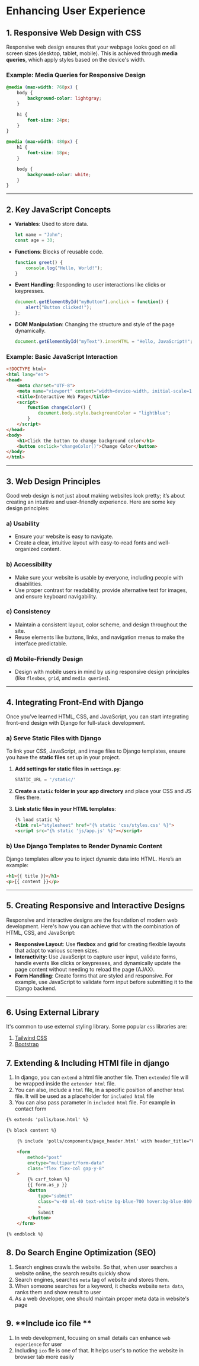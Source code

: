 # Enhancing User Experience



## 1. **Responsive Web Design with CSS**

Responsive web design ensures that your webpage looks good on all screen sizes (desktop, tablet, mobile). This is achieved through **media queries**, which apply styles based on the device's width.

### Example: Media Queries for Responsive Design

```css
@media (max-width: 768px) {
    body {
        background-color: lightgray;
    }

    h1 {
        font-size: 24px;
    }
}

@media (max-width: 480px) {
    h1 {
        font-size: 18px;
    }

    body {
        background-color: white;
    }
}
```

---

## 2. **Key JavaScript Concepts**

- **Variables**: Used to store data.
    ```javascript
    let name = "John";
    const age = 30;
    ```
- **Functions**: Blocks of reusable code.
    ```javascript
    function greet() {
        console.log("Hello, World!");
    }
    ```
- **Event Handling**: Responding to user interactions like clicks or keypresses.
    ```javascript
    document.getElementById("myButton").onclick = function() {
        alert("Button clicked!");
    };
    ```
- **DOM Manipulation**: Changing the structure and style of the page dynamically.
    ```javascript
    document.getElementById("myText").innerHTML = "Hello, JavaScript!";
    ```

### Example: Basic JavaScript Interaction

```html
<!DOCTYPE html>
<html lang="en">
<head>
    <meta charset="UTF-8">
    <meta name="viewport" content="width=device-width, initial-scale=1.0">
    <title>Interactive Web Page</title>
    <script>
        function changeColor() {
            document.body.style.backgroundColor = "lightblue";
        }
    </script>
</head>
<body>
    <h1>Click the button to change background color</h1>
    <button onclick="changeColor()">Change Color</button>
</body>
</html>
```

---

## 3. **Web Design Principles**

Good web design is not just about making websites look pretty; it’s about creating an intuitive and user-friendly experience. Here are some key design principles:

### **a) Usability**
- Ensure your website is easy to navigate.
- Create a clear, intuitive layout with easy-to-read fonts and well-organized content.

### **b) Accessibility**
- Make sure your website is usable by everyone, including people with disabilities.
- Use proper contrast for readability, provide alternative text for images, and ensure keyboard navigability.

### **c) Consistency**
- Maintain a consistent layout, color scheme, and design throughout the site.
- Reuse elements like buttons, links, and navigation menus to make the interface predictable.

### **d) Mobile-Friendly Design**
- Design with mobile users in mind by using responsive design principles (like `flexbox`, `grid`, and `media queries`).

---

## 4. **Integrating Front-End with Django**

Once you’ve learned HTML, CSS, and JavaScript, you can start integrating front-end design with Django for full-stack development.

### **a) Serve Static Files with Django**

To link your CSS, JavaScript, and image files to Django templates, ensure you have the **static files** set up in your project.

1. **Add settings for static files in `settings.py`**:
    ```python
    STATIC_URL = '/static/'
    ```

2. **Create a `static` folder in your app directory** and place your CSS and JS files there.

3. **Link static files in your HTML templates**:
    ```html
    {% load static %}
    <link rel="stylesheet" href="{% static 'css/styles.css' %}">
    <script src="{% static 'js/app.js' %}"></script>
    ```

### **b) Use Django Templates to Render Dynamic Content**

Django templates allow you to inject dynamic data into HTML. Here’s an example:

```html
<h1>{{ title }}</h1>
<p>{{ content }}</p>
```

---

## 5. **Creating Responsive and Interactive Designs**

Responsive and interactive designs are the foundation of modern web development. Here's how you can achieve that with the combination of HTML, CSS, and JavaScript:

- **Responsive Layout**: Use **flexbox** and **grid** for creating flexible layouts that adapt to various screen sizes.
- **Interactivity**: Use JavaScript to capture user input, validate forms, handle events like clicks or keypresses, and dynamically update the page content without needing to reload the page (AJAX).
- **Form Handling**: Create forms that are styled and responsive. For example, use JavaScript to validate form input before submitting it to the Django backend.

---

## 6. **Using External Library**

It's common to use external styling library. Some popular `css` libraries are:
1. [Tailwind CSS](https://tailwindcss.com/)
2. [Bootstrap](https://getbootstrap.com/)

## 7. **Extending & Including HTMl file in django**
1. In django, you can `extend` a html file another file. Then `extended` file will be wrapped inside the `extender html` file.
2. You can also, include a `html` file, in a specific position of another `html` file. It will be used as a placeholder for `included html` file
3. You can also pass parameter in `included html` file. For example in contact form
```html
{% extends 'polls/base.html' %}

{% block content %}

    {% include 'polls/components/page_header.html' with header_title="Contact page" header_description="Please contact us by submitting this form" %}

    <form
        method="post"
        enctype="multipart/form-data"
        class="flex flex-col gap-y-8"
    >
        {% csrf_token %}
        {{ form.as_p }}
        <button
            type="submit"
            class="w-40 ml-40 text-white bg-blue-700 hover:bg-blue-800 focus:ring-4 focus:ring-blue-300 font-medium rounded-lg text-sm px-5 py-2.5 me-2 mb-2 focus:outline-none"
            >
            Submit
        </button>
    </form>

{% endblock %}
```

## 8. **Do Search Engine Optimization (SEO)**
1. Search engines crawls the website. So that, when user searches a website online, the search results quickly show
2. Search engines, searches `meta` tag of website and stores them.
3. When someone searches for a keyword, it checks website `meta data`, ranks them and show result to user
4. As a web developer, one should maintain proper meta data in website's page

## 9. **Include ico file **
1. In web development, focusing on small details can enhance `web experience` for user
2. Including `ico` fle is one of that. It helps user's to notice the website in browser tab more easily
